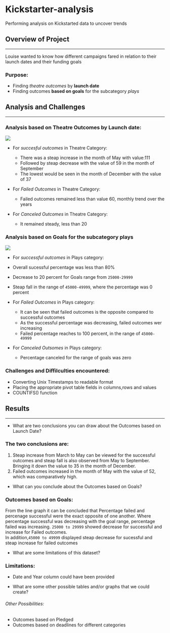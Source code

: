 # Kickstarter-analysis
Performing analysis on Kickstarted data to uncover trends

## Overview of Project
---
Louise wanted to know how different campaigns fared in relation to their launch dates and their funding goals
### Purpose:
- Finding *theatre outcomes* by **launch date** 
- Finding outcomes **based on goals** for the subcategory *plays*

## Analysis and Challenges 
---

### Analysis based on Theatre Outcomes by Launch date:

<img src= "Theatre_Outcomes_vs_Launch.png"></img>

- For *succesful outcomes* in Theatre Category:
  - There was a steap increase in the month of May with value:111 
  - Followed by steap decrease with the value of 59 in the month of September 
  - The lowest would be seen in the month of December with the value of 37

- For *Failed Outcomes* in Theatre Category:
  - Failed outcomes remained less than value 60, monthly trend over the years

- For *Canceled Outcomes* in Theatre Category:
  - It remained steady, less than 20 

### Analysis based on Goals for the subcategory plays 

<img src= "Outcomes_vs_Goals.png"></img>

- For *successful outcomes* in Plays category:
 - Overall sucessful percentage was less than 80%
 - Decrease to 20 percent for Goals range from `25000-29999`
 - Steap fall in the range of `45000-49999`, where the percentage was 0 percent

- For *Failed Outcomes* in Plays category:
  - It can be seen that failed outcomes is the opposite compared to successful outcomes
  - As the successful percentage was decreasing, failed outcomes wer increasing 
  - Failed percentage reaches to 100 percent, in the range of `45000-49999`

- For *Canceled Outsomes* in Plays category:
  - Percentage canceled for the range of goals was zero 

### Challenges and Diffilculties encountered:
- Converting Unix Timestamps to readable format
- Placing the appropriate pivot table fields in columns,rows and values
- COUNTIFS() function

## Results
---
- What are two conclusions you can draw about the Outcomes based on Launch Date?
### The two conclusions are:
1. Steap increase from March to May can be viewed for the successful outcomes and steap fall is also observed from May to September. Bringing it down the value to 35 in the month of December.
2. Failed outcomes increased in the month of May with the value of 52, which was comparatively high.

- What can you conclude about the Outcomes based on Goals?
### Outcomes based on Goals:
From the line graph it can be concluded that Percentage failed and percenage successful were the exact opposite of one another.   Where percentage successful was decreasing with the goal range, percentage failed was increasing.   `25000 to 29999` showed decrease for successful and increase for Failed outcomes.  
In addition,`45000 to 49999` displayed steap decrease for sucessful and steap increase for failed outcomes

- What are some limitations of this dataset?
### Limitations:
 - Date and Year column could have been provided 

- What are some other possible tables and/or graphs that we could create?
###### Other Possibilities:
 - Outcomes based on Pledged 
 - Outcomes based on deadlines for different categories 

